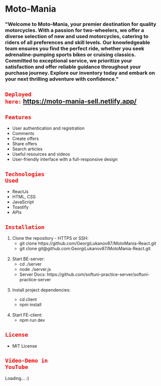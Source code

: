 <h1>Moto-Mania</h1>
<h3>
"Welcome to Moto-Mania, your premier destination for quality motorcycles.
With a passion for two-wheelers, we offer a diverse selection of new and used motorcycles,
catering to riders of all preferences and skill levels. Our knowledgeable team ensures you find the perfect ride,
whether you seek adrenaline-pumping sports bikes or cruising classics. Committed to exceptional service,
we prioritize your satisfaction and offer reliable guidance throughout your purchase journey.
Explore our inventory today and embark on your next thrilling adventure with confidence."
</h3>

## <code style="color : red">Deployed here:</code> https://moto-mania-sell.netlify.app/

## <code style="color : red">Features</code>
<ul>
 <li>User authentication and registration</li>
 <li>Comments</li>
 <li>Create offers</li>
 <li>Share offers</li>
 <li>Search articles</li>
 <li>Useful resources and videos</li>
 <li>User-friendly interface with a full-responsive design</li>
</ul>

## <code style="color : red">Technologies Used</code>
<ul>
 <li>ReactJs</li>
 <li>HTML, CSS</li>
 <li>JavaScript</li>
 <li>Toastify</li>
 <li>APIs</li>
</ul>

## <code style="color : red">Installation</code>
<ol>
 <li>Clone the repository - HTTPS or SSH:
 <ul>
  <li>git clone https://github.com/GeorgiLukanov87/MotoMania-React.git</li>
  <li>git clone git@github.com:GeorgiLukanov87/MotoMania-React.git</li>
 </ul>
 </li>
 <br>
 <li>Start BE-server:
 <ul>
  <li>cd ./server </li>
  <li>node ./server.js </li>
  <li>Server Docs: https://github.com/softuni-practice-server/softuni-practice-server</li>
 </ul>
 </li>
  <br>
 <li>Install project dependencies:</li>
  <ul>
  <li>cd client</li>
  <li>npm install</li>
 </ul>
 </li>
  <br>
 <li>Start FE-client:
  <ul>
  <li>npm run dev</li>
 </ul>
 </li>
</ol>

## <code style="color : red">License</code>
<ul>
 <li>MIT License</li>
</ul>

## <code style="color : red">Video-Demo in YouTube</code>

Loading... :)
